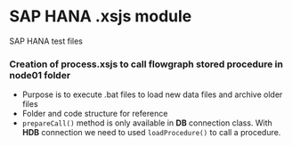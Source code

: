# SAP HANA .xsjs module
SAP HANA test files

### Creation of process.xsjs to call flowgraph stored procedure in node01 folder
+ Purpose is to execute .bat files to load new data files and archive older files
+ Folder and code structure for reference
+ `prepareCall()` method is only available in **DB** connection class. With **HDB** connection we need to used `loadProcedure()` to call a procedure.


